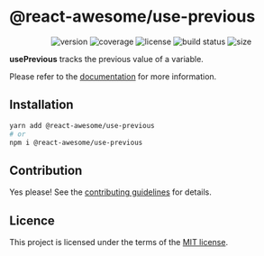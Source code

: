 # @react-awesome/use-previous

<p align="center">
  <img alt="version" src="https://img.shields.io/npm/v/%40react-awesome%2Fuse-previous" />
  <img alt="coverage" src="https://img.shields.io/codecov/c/github/trinhthinh388/react-awesome-components/master?token=VQ8VJ7OECQ&flag=usePrevious" />
  <img alt="license" src="https://img.shields.io/github/license/trinhthinh388/react-awesome-components" />
  <img alt="build status" src="https://img.shields.io/github/actions/workflow/status/trinhthinh388/react-awesome-components/release.yml" />
  <img alt="size" src="https://img.shields.io/bundlejs/size/%40react-awesome/use-previous" />
</p>

**usePrevious** tracks the previous value of a variable.

Please refer to the [documentation](https://react-awesome-components.vercel.app/docs/use-previous) for more information.

## Installation

```sh
yarn add @react-awesome/use-previous
# or
npm i @react-awesome/use-previous
```

## Contribution

Yes please! See the
[contributing guidelines](https://github.com/trinhthinh388/react-awesome-components/blob/master/CONTRIBUTING.md)
for details.

## Licence

This project is licensed under the terms of the
[MIT license](https://github.com/trinhthinh388/react-awesome-components/blob/master/LICENSE).

